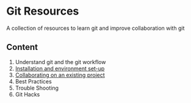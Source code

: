 # Git Resources

A collection of resources to learn git and improve collaboration with git


## Content

1. Understand git and the git workflow
2. [Installation and environment set-up](02_Installation.md)
3. [Collaborating on an existing project](03_Collaborating_on_an_existing_project.md)
4. Best Practices
5. Trouble Shooting
6. Git Hacks

